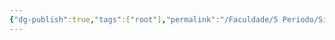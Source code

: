 ```yaml
---
{"dg-publish":true,"tags":["root"],"permalink":"/Faculdade/5 Periodo/Sistema Operacionais/SO/","dgPassFrontmatter":true}
---
```


